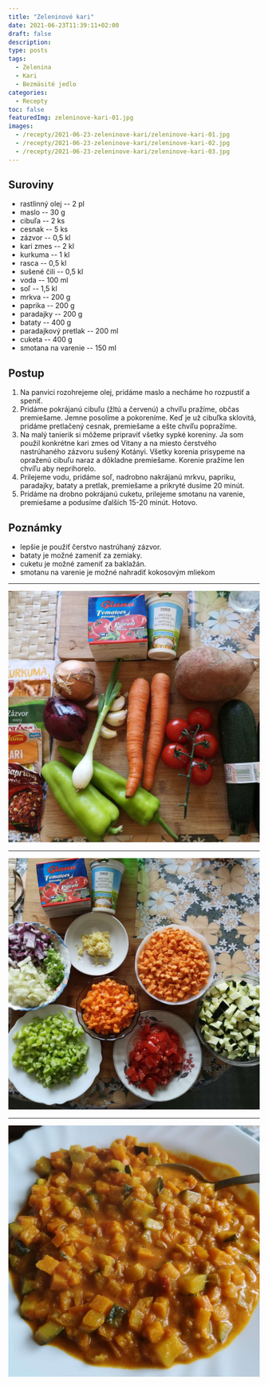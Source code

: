 ```yaml
---
title: "Zeleninové kari"
date: 2021-06-23T11:39:11+02:00
draft: false
description:
type: posts
tags:
  - Zelenina
  - Kari
  - Bezmäsité jedlo
categories:
  - Recepty
toc: false
featuredImg: zeleninove-kari-01.jpg
images:
  - /recepty/2021-06-23-zeleninove-kari/zeleninove-kari-01.jpg
  - /recepty/2021-06-23-zeleninove-kari/zeleninove-kari-02.jpg
  - /recepty/2021-06-23-zeleninove-kari/zeleninove-kari-03.jpg
---
```


## Suroviny

- rastlinný olej -- 2 pl
- maslo -- 30 g
- cibuľa -- 2 ks
- cesnak -- 5 ks
- zázvor -- 0,5 kl
- kari zmes -- 2 kl
- kurkuma -- 1 kl
- rasca -- 0,5 kl
- sušené čili -- 0,5 kl
- voda -- 100 ml
- soľ -- 1,5 kl
- mrkva -- 200 g
- paprika -- 200 g
- paradajky -- 200 g
- bataty -- 400 g
- paradajkový pretlak -- 200 ml
- cuketa -- 400 g
- smotana na varenie -- 150 ml

## Postup

1. Na panvici rozohrejeme olej, pridáme maslo a necháme ho rozpustiť a speniť.
2. Pridáme pokrájanú cibuľu (žltú a červenú) a chvíľu pražíme, občas premiešame. Jemne posolíme a pokoreníme. Keď je už cibuľka sklovitá, pridáme pretlačený cesnak, premiešame a ešte chvíľu popražíme.
3. Na malý tanierik si môžeme pripraviť všetky sypké koreniny. Ja som použil konkrétne kari zmes od Vitany a na miesto čerstvého nastrúhaného zázvoru sušený Kotányi. Všetky korenia prisypeme na opraženú cibuľu naraz a dôkladne premiešame. Korenie pražíme len chvíľu aby neprihorelo.
4. Prilejeme vodu, pridáme soľ, nadrobno nakrájanú mrkvu, papriku, paradajky, bataty a pretlak, premiešame a prikryté dusíme 20 minút. 
5. Pridáme na drobno pokrájanú cuketu, prilejeme smotanu na varenie, premiešame a podusíme ďalších 15-20 minút. Hotovo.

## Poznámky

- lepšie je použiť čerstvo nastrúhaný zázvor.
- bataty je možné zameniť za zemiaky.
- cuketu je možné zameniť za baklažán.
- smotanu na varenie je možné nahradiť kokosovým mliekom

---

![Zeleninové kari - suroviny](zeleninove-kari-01.jpg "Suroviny na zeleninové kari (autor: zwieratko, 2021)")

---

![Zeleninové kari - nakrájané suroviny](zeleninove-kari-02.jpg "Nakrájané suroviny (autor: zwieratko, 2021)")

---

![Zeleninové kari](zeleninove-kari-03.jpg "Zeleninové kari (autor: zwieratko, 2021)")
